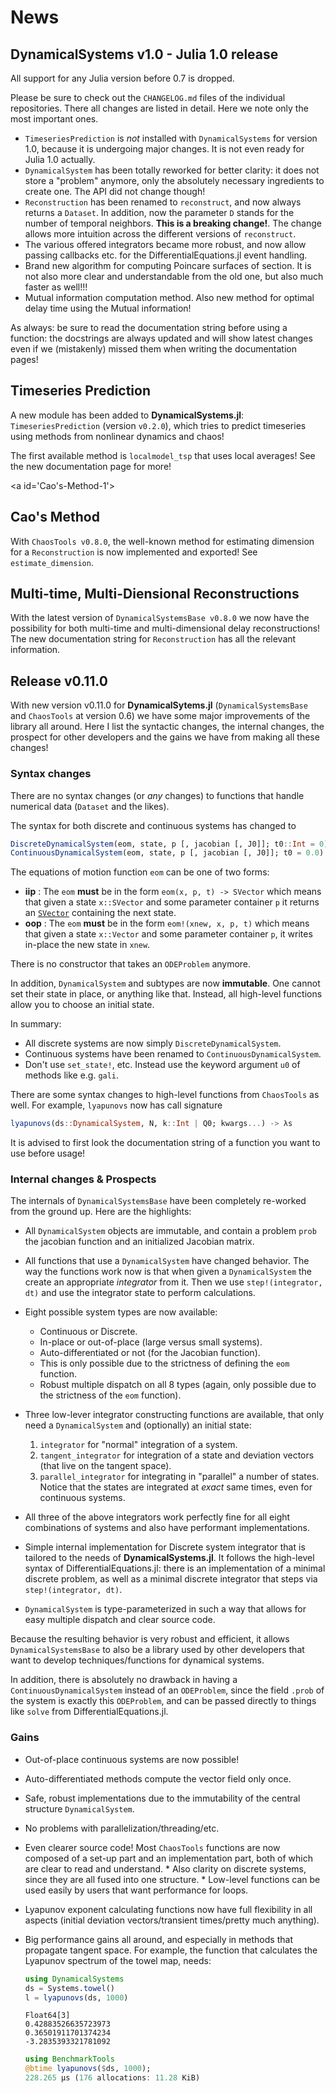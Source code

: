 
<a id='News-1'></a>

# News


<a id='DynamicalSystems-v1.0-Julia-1.0-release-1'></a>

## DynamicalSystems v1.0 - Julia 1.0 release


All support for any Julia version before 0.7 is dropped.


Please be sure to check out the `CHANGELOG.md` files of the individual repositories. There all changes are listed in detail. Here we note only the most important ones.


  * `TimeseriesPrediction` is *not* installed with `DynamicalSystems` for version 1.0, because it is undergoing major changes. It is not even ready for Julia 1.0 actually.
  * `DynamicalSystem` has been totally reworked for better clarity: it does not store a "problem" anymore, only the absolutely necessary ingredients to create one. The API did not change though!
  * `Reconstruction` has been renamed to `reconstruct`, and now always returns a `Dataset`. In addition, now the parameter `D` stands for the number of temporal neighbors. **This is a breaking change!**. The change allows more intuition across the different versions of `reconstruct`.
  * The various offered integrators became more robust, and now allow passing callbacks etc. for the DifferentialEquations.jl event handling.
  * Brand new algorithm for computing Poincare surfaces of section. It is not also more clear and understandable from the old one, but also much faster as well!!!
  * Mutual information computation method. Also new method for optimal delay time using the Mutual information!


As always: be sure to read the documentation string before using a function: the docstrings are always updated and will show latest changes even if we (mistakenly) missed them when writing the documentation pages!


<a id='Timeseries-Prediction-1'></a>

## Timeseries Prediction


A new module has been added to **DynamicalSystems.jl**: `TimeseriesPrediction` (version `v0.2.0`), which tries to predict timeseries using methods from nonlinear dynamics and chaos!


The first available method is `localmodel_tsp` that uses local averages! See the new documentation page for more!


<a id='Cao's-Method-1'></a>

## Cao's Method


With `ChaosTools v0.8.0`, the well-known method for estimating dimension for a `Reconstruction` is now implemented and exported! See `estimate_dimension`.


<a id='Multi-time,-Multi-Diensional-Reconstructions-1'></a>

## Multi-time, Multi-Diensional Reconstructions


With the latest version of `DynamicalSystemsBase v0.8.0` we now have the possibility for both multi-time and multi-dimensional delay reconstructions! The new documentation string for `Reconstruction` has all the relevant information.


<a id='Release-v0.11.0-1'></a>

## Release v0.11.0


With new version v0.11.0 for **DynamicalSytems.jl** (`DynamicalSystemsBase` and `ChaosTools` at version 0.6) we have some major improvements of the library all around. Here I list the syntactic changes, the internal changes, the prospect for other developers and the gains we have from making all these changes!


<a id='Syntax-changes-1'></a>

### Syntax changes


There are no syntax changes (or *any* changes) to functions that handle numerical data (`Dataset` and the likes).


The syntax for both discrete and continuous systems has changed to


```julia
DiscreteDynamicalSystem(eom, state, p [, jacobian [, J0]]; t0::Int = 0)
ContinuousDynamicalSystem(eom, state, p [, jacobian [, J0]]; t0 = 0.0)
```


The equations of motion function `eom` can be one of two forms:


  * **iip** : The `eom` **must** be in the form `eom(x, p, t) -> SVector` which means that given a state `x::SVector` and some parameter container `p` it returns an [`SVector`](http://juliaarrays.github.io/StaticArrays.jl/stable/pages/api.html#SVector-1) containing the next state.
  * **oop** : The `eom` **must** be in the form `eom!(xnew, x, p, t)` which means that given a state `x::Vector` and some parameter container `p`, it writes in-place the new state in `xnew`.


There is no constructor that takes an `ODEProblem` anymore.


In addition, `DynamicalSystem` and subtypes are now **immutable**. One cannot set their state in place, or anything like that. Instead, all high-level functions allow you to choose an initial state.


In summary:


  * All discrete systems are now simply `DiscreteDynamicalSystem`.
  * Continuous systems have been renamed to `ContinuousDynamicalSystem`.
  * Don't use `set_state!`, etc. Instead use the keyword argument `u0` of methods like e.g. `gali`.


There are some syntax changes to high-level functions from `ChaosTools` as well. For example, `lyapunovs` now has call signature


```julia
lyapunovs(ds::DynamicalSystem, N, k::Int | Q0; kwargs...) -> λs
```


It is advised to first look the documentation string of a function you want to use before usage!


<a id='Internal-changes-and-Prospects-1'></a>

### Internal changes & Prospects


The internals of `DynamicalSystemsBase` have been completely re-worked from the ground up. Here are the highlights:


  * All `DynamicalSystem` objects are immutable, and contain a problem `prob` the jacobian function and an initialized Jacobian matrix.
  * All functions that use a `DynamicalSystem` have changed behavior. The way the functions work now is that when given a `DynamicalSystem` the create an appropriate *integrator* from it. Then we use `step!(integrator, dt)` and use the integrator state to perform calculations.
  * Eight possible system types are now available:

      * Continuous or Discrete.
      * In-place or out-of-place (large versus small systems).
      * Auto-differentiated or not (for the Jacobian function).
      * This is only possible due to the strictness of defining the `eom` function.
      * Robust multiple dispatch on all 8 types (again, only possible due to the strictness of the `eom` function).


  * Three low-lever integrator constructing functions are available, that only need a `DynamicalSystem` and (optionally) an initial state:

    1. `integrator` for "normal" integration of a system.
    2. `tangent_integrator` for integration of a state and deviation vectors (that live on the tangent space).
    3. `parallel_integrator` for integrating in "parallel" a number of states. Notice that the states are integrated at *exact* same times, even for continuous systems.


  * All three of the above integrators work perfectly fine for all eight combinations of systems and also have performant implementations.
  * Simple internal implementation for Discrete system integrator that is tailored to the needs of **DynamicalSystems.jl**. It follows the high-level syntax of DifferentialEquations.jl: there is an implementation of a minimal discrete problem, as well as a minimal discrete integrator that steps via `step!(integrator, dt)`.
  * `DynamicalSystem` is type-parameterized in such a way that allows for easy multiple dispatch and clear source code.


Because the resulting behavior is very robust and efficient, it allows `DynamicalSystemsBase` to also be a library used by other developers that want to develop techniques/functions for dynamical systems.


In addition, there is absolutely no drawback in having a `ContinuousDynamicalSystem` instead of an `ODEProblem`, since the field `.prob` of the system is exactly this `ODEProblem`, and can be passed directly to things like `solve` from DifferentialEquations.jl.


<a id='Gains-1'></a>

### Gains


  * Out-of-place continuous systems are now possible!
  * Auto-differentiated methods compute the vector field only once.
  * Safe, robust implementations due to the immutability of the central structure `DynamicalSystem`.
  * No problems with parallelization/threading/etc.
  * Even clearer source code! Most `ChaosTools` functions are now composed of a set-up part and an implementation part, both of which are clear to read and understand.     * Also clarity on discrete systems, since they are all fused into one structure.     * Low-level functions can be used easily by users that want performance for loops.
  * Lyapunov exponent calculating functions now have full flexibility in all aspects (initial deviation vectors/transient times/pretty much anything).
  * Big performance gains all around, and especially in methods that propagate tangent space. For example, the function that calculates the Lyapunov spectrum of the towel map, needs:

    ```julia
    using DynamicalSystems
    ds = Systems.towel()
    l = lyapunovs(ds, 1000)
    ```

    ```
    Float64[3]
    0.42883526635723973
    0.36501911701374234
    -3.2835393321781092
    ```

    ```julia
    using BenchmarkTools
    @btime lyapunovs($ds, 1000);
    228.265 μs (176 allocations: 11.28 KiB)
    ```

